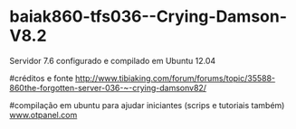 # baiak860-tfs036--Crying-Damson-V8.2
Servidor 7.6 configurado e compilado em Ubuntu 12.04 

#créditos e fonte
http://www.tibiaking.com/forum/forums/topic/35588-860the-forgotten-server-036-~-crying-damsonv82/

#compilação em ubuntu para ajudar iniciantes (scrips e tutoriais também)
www.otpanel.com
